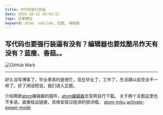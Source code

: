 ```yaml
---
title: 写代码强行装逼
date: 2016-10-12 18:43:11
tags: 没事瞎扯
keyword: atom, sublime, 炫酷, 编辑器
---
```

## 写代码也要强行装逼有没有？编辑器也要炫酷吊炸天有没有？蓝瘦、香菇。。 ##
![GitHub Mark](http://7xkj1z.com1.z0.glb.clouddn.com/%E5%86%99%E4%BB%A3%E7%A0%81%E5%BC%BA%E8%A1%8C%E8%A3%85%E9%80%BC.gif)
<!--more-->

---

好久没写博客了，毕业季真的是很忙，现在毕业了，工作了，生活跟以前完全不一样了。好了闲话短说，我们进入正题。

介绍两款[atom](https://atom.io/)编辑器的插件，[atom编辑器](https://atom.io/)去官网自行下载。
关于两个主题这里也不多说，直接给出链接，具体安装过程讲的很详细。
[atom-miku](https://github.com/sunqibuhuake/atom-miku)
[activate-power-mode](https://atom.io/packages/activate-power-mode)



